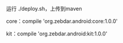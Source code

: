 运行 ./deploy.sh，上传到maven


core：compile 'org.zebdar.android:core:1.0.0'

kit：compile 'org.zebdar.android:kit:1.0.0'